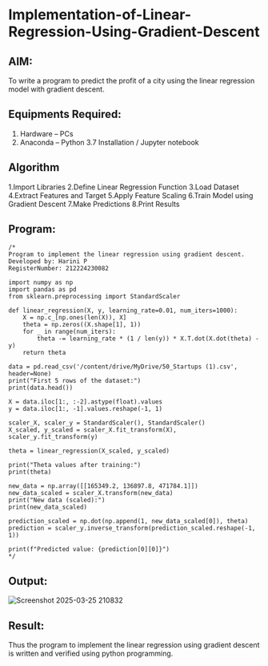 # Implementation-of-Linear-Regression-Using-Gradient-Descent

## AIM:
To write a program to predict the profit of a city using the linear regression model with gradient descent.

## Equipments Required:
1. Hardware – PCs
2. Anaconda – Python 3.7 Installation / Jupyter notebook

## Algorithm
1.Import Libraries 2.Define Linear Regression Function 3.Load Dataset 4.Extract Features and Target 5.Apply Feature Scaling 6.Train Model using Gradient Descent 7.Make Predictions 8.Print Results

## Program:
```
/*
Program to implement the linear regression using gradient descent.
Developed by: Harini P
RegisterNumber: 212224230082

import numpy as np
import pandas as pd
from sklearn.preprocessing import StandardScaler

def linear_regression(X, y, learning_rate=0.01, num_iters=1000):
    X = np.c_[np.ones(len(X)), X]
    theta = np.zeros((X.shape[1], 1))
    for _ in range(num_iters):
        theta -= learning_rate * (1 / len(y)) * X.T.dot(X.dot(theta) - y)
    return theta

data = pd.read_csv('/content/drive/MyDrive/50_Startups (1).csv', header=None)
print("First 5 rows of the dataset:")
print(data.head())

X = data.iloc[1:, :-2].astype(float).values
y = data.iloc[1:, -1].values.reshape(-1, 1)

scaler_X, scaler_y = StandardScaler(), StandardScaler()
X_scaled, y_scaled = scaler_X.fit_transform(X), scaler_y.fit_transform(y)

theta = linear_regression(X_scaled, y_scaled)

print("Theta values after training:")
print(theta)

new_data = np.array([[165349.2, 136897.8, 471784.1]])
new_data_scaled = scaler_X.transform(new_data)
print("New data (scaled):")
print(new_data_scaled)

prediction_scaled = np.dot(np.append(1, new_data_scaled[0]), theta)
prediction = scaler_y.inverse_transform(prediction_scaled.reshape(-1, 1))

print(f"Predicted value: {prediction[0][0]}") 
*/
```

## Output:
![Screenshot 2025-03-25 210832](https://github.com/user-attachments/assets/2e9b10f6-b2db-4e08-9341-5d05e6ae6854)



## Result:
Thus the program to implement the linear regression using gradient descent is written and verified using python programming.
